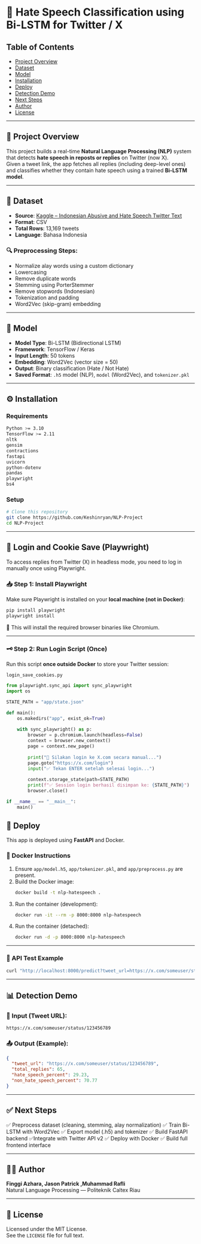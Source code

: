 # 🚨 Hate Speech Classification using Bi-LSTM for Twitter / X

## Table of Contents
- [Project Overview](#project-overview)
- [Dataset](#dataset)
- [Model](#model)
- [Installation](#installation)
- [Deploy](#deploy)
- [Detection Demo](#detection-demo)
- [Next Steps](#next-steps)
- [Author](#author)
- [License](#license)

---

## 📌 Project Overview 

This project builds a real-time **Natural Language Processing (NLP)** system that detects **hate speech in reposts or replies** on Twitter (now X).  
Given a tweet link, the app fetches all replies (including deep-level ones) and classifies whether they contain hate speech using a trained **Bi-LSTM model**.

---

## 📂 Dataset

- **Source**: [Kaggle – Indonesian Abusive and Hate Speech Twitter Text](https://www.kaggle.com/datasets/ilhamfp31/indonesian-abusive-and-hate-speech-twitter-text?select=data.csv)  
- **Format**: CSV  
- **Total Rows**: 13,169 tweets  
- **Language**: Bahasa Indonesia  

### 🔍 Preprocessing Steps:
- Normalize alay words using a custom dictionary
- Lowercasing
- Remove duplicate words
- Stemming using PorterStemmer
- Remove stopwords (Indonesian)
- Tokenization and padding
- Word2Vec (skip-gram) embedding

---

## 🧠 Model

- **Model Type**: Bi-LSTM (Bidirectional LSTM)
- **Framework**: TensorFlow / Keras
- **Input Length**: 50 tokens
- **Embedding**: Word2Vec (vector size = 50)
- **Output**: Binary classification (Hate / Not Hate)
- **Saved Format**: `.h5` model (NLP), `model` (Word2Vec), and `tokenizer.pkl`

---

## ⚙️ Installation

### Requirements

```bash
Python >= 3.10
TensorFlow >= 2.11
nltk
gensim
contractions
fastapi
uvicorn
python-dotenv
pandas
playwright
bs4
```

### Setup

```bash
# Clone this repository
git clone https://github.com/Keshinryan/NLP-Project
cd NLP-Project
```

---

## 🔐 Login and Cookie Save (Playwright)

To access replies from Twitter (X) in headless mode, you need to log in manually once using Playwright.

### 📥 Step 1: Install Playwright

Make sure Playwright is installed on your **local machine (not in Docker)**:

```bash
pip install playwright
playwright install
```
📝 This will install the required browser binaries like Chromium.

---

### 🗝️ Step 2: Run Login Script (Once)

Run this script **once outside Docker** to store your Twitter session:

 `login_save_cookies.py`

```python
from playwright.sync_api import sync_playwright
import os

STATE_PATH = "app/state.json"

def main():
    os.makedirs("app", exist_ok=True)
    
    with sync_playwright() as p:
        browser = p.chromium.launch(headless=False)
        context = browser.new_context()
        page = context.new_page()
        
        print("🔑 Silakan login ke X.com secara manual...")
        page.goto("https://x.com/login")
        input("✅ Tekan ENTER setelah selesai login...")
        
        context.storage_state(path=STATE_PATH)
        print(f"✅ Session login berhasil disimpan ke: {STATE_PATH}")
        browser.close()

if __name__ == "__main__":
    main()
```

## 🚀 Deploy
This app is deployed using **FastAPI** and Docker.

### 🐳 Docker Instructions

1. Ensure `app/model.h5`, `app/tokenizer.pkl`, and `app/preprocess.py` are present.
2. Build the Docker image:
   ```bash
   docker build -t nlp-hatespeech .
   ```
3. Run the container (development):
   ```bash
   docker run -it --rm -p 8000:8000 nlp-hatespeech
   ```
4. Run the container (detached):
   ```bash
   docker run -d -p 8000:8000 nlp-hatespeech
   ```

---

### 🧪 API Test Example

```bash
curl "http://localhost:8000/predict?tweet_url=https://x.com/someuser/status/123456789"
```

---

## 📊 Detection Demo

### 🔗 Input (Tweet URL):
```
https://x.com/someuser/status/123456789
```

### 📤 Output (Example):
```json
{
  "tweet_url": "https://x.com/someuser/status/123456789",
  "total_replies": 65,
  "hate_speech_percent": 29.23,
  "non_hate_speech_percent": 70.77
}
```

---

## ✅ Next Steps

✅ Preprocess dataset (cleaning, stemming, alay normalization)
✅ Train Bi-LSTM with Word2Vec
✅ Export model (.h5) and tokenizer
✅ Build FastAPI backend
✅Integrate with Twitter API v2
✅ Deploy with Docker
✅ Build full frontend interface

---

## 👨‍💻 Author

**Finggi Azhara, Jason Patrick ,Muhammad Rafli**  
Natural Language Processing — Politeknik Caltex Riau

---

## 📄 License

Licensed under the MIT License.  
See the `LICENSE` file for full text.
